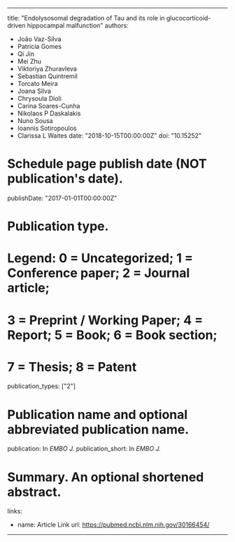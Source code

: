 
---
title: "Endolysosomal degradation of Tau and its role in glucocorticoid-driven hippocampal malfunction"
authors:
- João Vaz-Silva
- Patrícia Gomes
- Qi Jin
- Mei Zhu
- Viktoriya Zhuravleva
- Sebastian Quintremil
- Torcato Meira
- Joana Silva
- Chrysoula Dioli
- Carina Soares-Cunha
- Nikolaos P Daskalakis
- Nuno Sousa
- Ioannis Sotiropoulos 
- Clarissa L Waites
date: "2018-10-15T00:00:00Z"
doi: "10.15252"

# Schedule page publish date (NOT publication's date).
publishDate: "2017-01-01T00:00:00Z"

# Publication type.
# Legend: 0 = Uncategorized; 1 = Conference paper; 2 = Journal article;
# 3 = Preprint / Working Paper; 4 = Report; 5 = Book; 6 = Book section;
# 7 = Thesis; 8 = Patent
publication_types: ["2"]

# Publication name and optional abbreviated publication name.
publication: In *EMBO J.*
publication_short: In *EMBO J.*


# Summary. An optional shortened abstract.


links:
- name: Article Link
  url: https://pubmed.ncbi.nlm.nih.gov/30166454/

---
